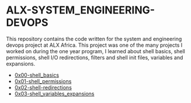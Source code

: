 # ALX-SYSTEM_ENGINEERING-DEVOPS

This repository contains the code written for the system and engineering devops project 
at ALX Africa. This project was one of the many projects I worked on during the one year 
program, I learned about shell basics, shell permissions, shell I/O redirections, filters 
and shell init files, variables and expansions.

* [0x00-shell_basics](./0x00-shell_basics)
* [0x01-shell_permissions](./0x01-shell_permissions)
* [0x02-shell-redirections](./0x02-shell_redirections)
* [0x03-shell_variables_expansions](./0x03-shell_variables_expansions)
